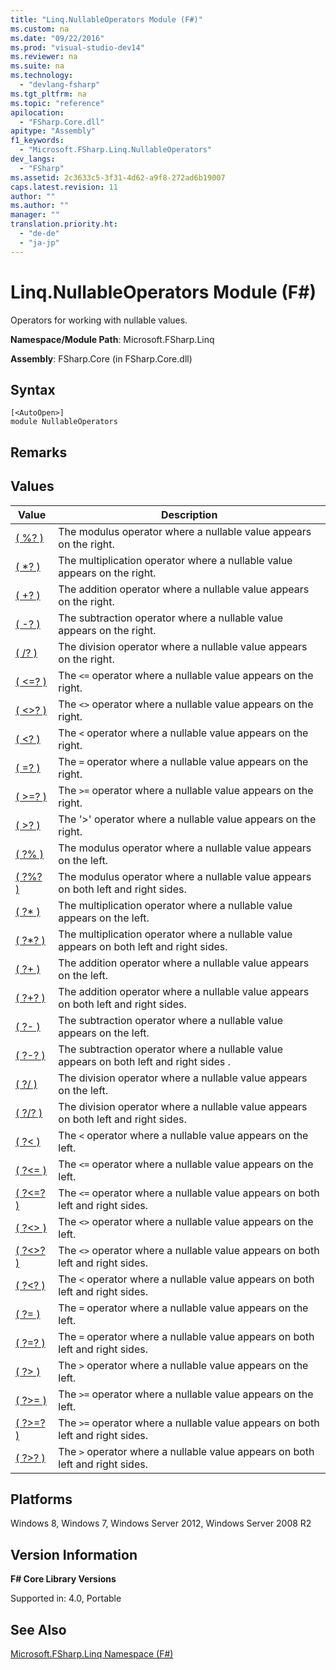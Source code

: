 ```yaml
---
title: "Linq.NullableOperators Module (F#)"
ms.custom: na
ms.date: "09/22/2016"
ms.prod: "visual-studio-dev14"
ms.reviewer: na
ms.suite: na
ms.technology: 
  - "devlang-fsharp"
ms.tgt_pltfrm: na
ms.topic: "reference"
apilocation: 
  - "FSharp.Core.dll"
apitype: "Assembly"
f1_keywords: 
  - "Microsoft.FSharp.Linq.NullableOperators"
dev_langs: 
  - "FSharp"
ms.assetid: 2c3633c5-3f31-4d62-a9f8-272ad6b19007
caps.latest.revision: 11
author: ""
ms.author: ""
manager: ""
translation.priority.ht: 
  - "de-de"
  - "ja-jp"
---
```

# Linq.NullableOperators Module (F#)
Operators for working with nullable values.  
  
 **Namespace/Module Path**: Microsoft.FSharp.Linq  
  
 **Assembly**: FSharp.Core (in FSharp.Core.dll)  
  
## Syntax  
  
```  
[<AutoOpen>]  
module NullableOperators  
```  
  
## Remarks  
  
## Values  
  
|Value|Description|  
|-----------|-----------------|  
|[( %? )](../vs140/nullableoperators.-------^t1-^t2-^t3--function--fsharp-.md)|The modulus operator where a nullable value appears on the right.|  
|[( *? )](../vs140/nullableoperators.-------^t1-^t2-^t3--function--fsharp-.md)|The multiplication operator where a nullable value appears on the right.|  
|[( +? )](../vs140/nullableoperators.-------^t1-^t2-^t3--function--fsharp-.md)|The addition operator where a nullable value appears on the right.|  
|[( -? )](../vs140/nullableoperators.-------^t1-^t2-^t3--function--fsharp-1.md)|The subtraction operator where a nullable value appears on the right.|  
|[( /? )](../vs140/nullableoperators.-------^t1-^t2-^t3--function--fsharp-2.md)|The division operator where a nullable value appears on the right.|  
|[( <=? )](../vs140/nullableoperators.---=-----t--function--fsharp-.md)|The `<=` operator where a nullable value appears on the right.|  
|[( <>? )](../vs140/nullableoperators.---------t--function--fsharp-.md)|The `<>` operator where a nullable value appears on the right.|  
|[( <? )](../vs140/nullableoperators.--------t--function--fsharp-.md)|The `<` operator where a nullable value appears on the right.|  
|[( =? )](../vs140/nullableoperators.--=-----t--function--fsharp-.md)|The `=` operator where a nullable value appears on the right.|  
|[( >=? )](../vs140/nullableoperators.---=-----t--function--fsharp-.md)|The `>=` operator where a nullable value appears on the right.|  
|[( >? )](../vs140/nullableoperators.--------t--function--fsharp-.md)|The '>' operator where a nullable value appears on the right.|  
|[( ?% )](../vs140/nullableoperators.------^t1-^t2-^t3--function--fsharp-.md)|The modulus operator where a nullable value appears on the left.|  
|[( ?%? )](../vs140/nullableoperators.--------^t1-^t2-^t3--function--fsharp-.md)|The modulus operator where a nullable value appears on both left and right sides.|  
|[( ?* )](../vs140/nullableoperators.-------^t1-^t2-^t3--function--fsharp-.md)|The multiplication operator where a nullable value appears on the left.|  
|[( ?*? )](../vs140/nullableoperators.--------^t1-^t2-^t3--function--fsharp-.md)|The multiplication operator where a nullable value appears on both left and right sides.|  
|[( ?+ )](../vs140/nullableoperators.-------^t1-^t2-^t3--function--fsharp-.md)|The addition operator where a nullable value appears on the left.|  
|[( ?+? )](../vs140/nullableoperators.--------^t1-^t2-^t3--function--fsharp-.md)|The addition operator where a nullable value appears on both left and right sides.|  
|[( ?- )](../vs140/nullableoperators.-------^t1-^t2-^t3--function--fsharp-1.md)|The subtraction operator where a nullable value appears on the left.|  
|[( ?-? )](../vs140/nullableoperators.--------^t1-^t2-^t3--function--fsharp-1.md)|The subtraction operator where a nullable value appears on both left and right sides .|  
|[( ?/ )](../vs140/nullableoperators.-------^t1-^t2-^t3--function--fsharp-2.md)|The division operator where a nullable value appears on the left.|  
|[( ?/? )](../vs140/nullableoperators.--------^t1-^t2-^t3--function--fsharp-2.md)|The division operator where a nullable value appears on both left and right sides.|  
|[( ?< )](../vs140/nullableoperators.--------t--function--fsharp-.md)|The `<` operator where a nullable value appears on the left.|  
|[( ?<= )](../vs140/nullableoperators.----=----t--function--fsharp-.md)|The `<=` operator where a nullable value appears on the left.|  
|[( ?<=? )](../vs140/nullableoperators.----=-----t--function--fsharp-.md)|The `<=` operator where a nullable value appears on both left and right sides.|  
|[( ?<> )](../vs140/nullableoperators.---------t--function--fsharp-.md)|The `<>` operator where a nullable value appears on the left.|  
|[( ?<>? )](../vs140/nullableoperators.----------t--function--fsharp-.md)|The `<>` operator where a nullable value appears on both left and right sides.|  
|[( ?<? )](../vs140/nullableoperators.---------t--function--fsharp-.md)|The `<` operator where a nullable value appears on both left and right sides.|  
|[( ?= )](../vs140/nullableoperators.---=----t--function--fsharp-.md)|The `=` operator where a nullable value appears on the left.|  
|[( ?=? )](../vs140/nullableoperators.---=-----t--function--fsharp-.md)|The `=` operator where a nullable value appears on both left and right sides.|  
|[( ?> )](../vs140/nullableoperators.--------t--function--fsharp-.md)|The `>` operator where a nullable value appears on the left.|  
|[( ?>= )](../vs140/nullableoperators.----=----t--function--fsharp-.md)|The `>=` operator where a nullable value appears on the left.|  
|[( ?>=? )](../vs140/nullableoperators.----=-----t--function--fsharp-.md)|The `>=` operator where a nullable value appears on both left and right sides.|  
|[( ?>? )](../vs140/nullableoperators.---------t--function--fsharp-.md)|The `>` operator where a nullable value appears on both left and right sides.|  
  
## Platforms  
 Windows 8, Windows 7, Windows Server 2012, Windows Server 2008 R2  
  
## Version Information  
 **F# Core Library Versions**  
  
 Supported in: 4.0, Portable  
  
## See Also  
 [Microsoft.FSharp.Linq Namespace (F#)](../vs140/microsoft.fsharp.linq-namespace--fsharp-.md)